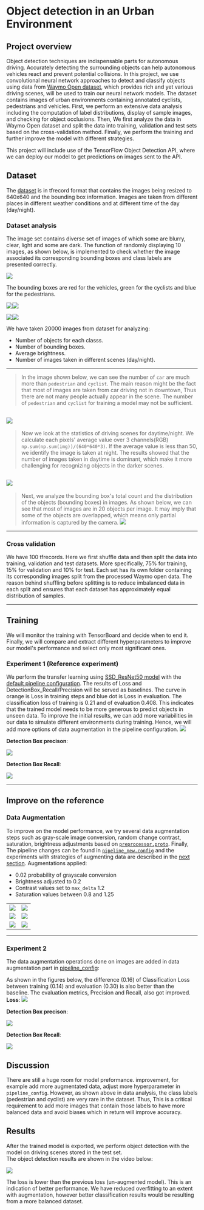 
# Object detection in an Urban Environment

## Project overview
Object detection techniques are indispensable parts for autonomous driving. Accurately detecting the surrounding objects can help autonomous vehicles react and prevent potential collisions. In this project, we use convolutional neural network approaches to detect and classify objects using data from [Waymo Open dataset](https://waymo.com/open/), which provides rich and yet various driving scenes, will be used to train our neural network models. The dataset contains images of urban environments containing annotated cyclists, pedestrians and vehicles. First, we perform an extensive data analysis including the computation of label distributions, display of sample images, and checking for object occlusions. Then, We first analyze the data in Waymo Open dataset and split the data into training, validation and test sets based on the cross-validation method. Finally, we perform the training and further improve the model with different strategies. 

This project will include use of the TensorFlow Object Detection API, where we can deploy our model to get predictions on images sent to the API.

## Dataset

The [dataset](https://github.com/PoChang007/Object_Detection_in_Urban_Env/blob/main/README.md#download-and-process-the-data) is in tfrecord format that contains the images being resized to 640x640 and the bounding box information. Images are taken from different places in different weather conditions and at different time of the day (day/night). 

### Dataset analysis

The image set contains diverse set of images of which some are blurry, clear, light and some are dark. The function of randomly displaying 10 images, as shown below, is implemented to check whether the image associated its corresponding bounding boxes and class labels are presented correctly.

![](https://raw.githubusercontent.com/DavidAbdelmalek/Self_Driving_Car_ND/main/object_detection_urban_environment/images/display_imgs.png)

The bounding boxes are red for the vehicles, green for the cyclists and blue for the pedestrians.

[![](https://raw.githubusercontent.com/DavidAbdelmalek/Self_Driving_Car_ND/main/object_detection_urban_environment/images/im_4.png)](https://raw.githubusercontent.com/DavidAbdelmalek/Self_Driving_Car_ND/main/object_detection_urban_environment/images/im_4.png)[![](https://raw.githubusercontent.com/DavidAbdelmalek/Self_Driving_Car_ND/main/object_detection_urban_environment/images/im_6.png)](https://raw.githubusercontent.com/DavidAbdelmalek/Self_Driving_Car_ND/main/object_detection_urban_environment/images/im_6.png)

[![](https://raw.githubusercontent.com/DavidAbdelmalek/Self_Driving_Car_ND/main/object_detection_urban_environment/images/im_8.png)](https://github.com/abhilash1910/nd013-c1-vision-starter-main/blob/master/images/img1.png)[![](https://raw.githubusercontent.com/DavidAbdelmalek/Self_Driving_Car_ND/main/object_detection_urban_environment/images/im_1.png)](https://raw.githubusercontent.com/DavidAbdelmalek/Self_Driving_Car_ND/main/object_detection_urban_environment/images/im_1.png)

We have taken 20000 images from dataset for analyzing: 
- Number of objects for each classs.
- Number of bounding boxes.
- Average brightness.
- Number of images taken in different scenes (day/night).
-----------
> In the image shown below, we can see the number of  `car`  are much more than  `pedestrian`  and  `cyclist`. The main reason might be the fact that most of images are taken from car driving not in downtown, Thus there are not many people actually appear in the scene. The number of  `pedestrian`  and  `cyclist`  for training a model may not be sufficient.

![](https://raw.githubusercontent.com/DavidAbdelmalek/Self_Driving_Car_ND/main/object_detection_urban_environment/images/class_distribution.png)
-----------
> Now we look at the statistics of driving scenes for daytime/night. We calculate each  pixels' average value over 3 channels(RGB) `np.sum(np.sum(img))/(640*640*3)`. If the average value is less than 50, we identify the image is taken at night. The results showed that the number of images taken in daytime is dominant, which make it more challenging for recognizing objects in the darker scenes.

![](https://raw.githubusercontent.com/DavidAbdelmalek/Self_Driving_Car_ND/main/object_detection_urban_environment/images/scences.png)
----------
> Next, we analyze the bounding box's total count and the distribution of the objects (bounding boxes) in images. As shown below, we can see that most of images are in 20 objects per image. It may imply that some of the objects are overlapped, which means only partial information is captured by the camera.
![](https://raw.githubusercontent.com/DavidAbdelmalek/Self_Driving_Car_ND/main/object_detection_urban_environment/images/object_per_image.png)
-------- 
### Cross validation
We have 100 tfrecords. Here we first shuffle data and then split the data into training, validation and test datasets. More specifically, 75% for training, 15% for validation and 10% for test. Each set has its own folder containing its corresponding images split from the processed Waymo open data. The reason behind shuffling before splitting is to reduce imbalanced data in each split and ensures that each dataset has approximately equal distribution of samples.

---
## Training 
We will monitor the training with TensorBoard and decide when to end it. Finally, we will compare and extract different hyperparameters to improve our model's performance and select only most significant ones.

### Experiment 1 (Reference experiment)

We perform the transfer learning using [SSD_ResNet50 model](http://download.tensorflow.org/models/object_detection/tf2/20200711/ssd_resnet50_v1_fpn_640x640_coco17_tpu-8.tar.gz) with the [default pipeline configuration](https://github.com/DavidAbdelmalek/Self_Driving_Car_ND/blob/main/object_detection_urban_environment/experiments/experiment_1/pipeline_new.config). The results of Loss and DetectionBox_Recall/Precision will be served as baselines. The curve in orange is Loss in training steps and blue dot is Loss in evaluation. The classification loss of training is 0.21 and of evaluation 0.408. This indicates that the trained model needs to be more generous to predict objects in unseen data. To improve the initial results, we can add more variabilities in our data to simulate different environments during training. Hence, we will add more options of data augmentation in the pipeline configuration.
![](https://raw.githubusercontent.com/DavidAbdelmalek/Self_Driving_Car_ND/main/object_detection_urban_environment/images/experiment_1/loss.png)

**Detection Box precison**: 

![](https://raw.githubusercontent.com/DavidAbdelmalek/Self_Driving_Car_ND/main/object_detection_urban_environment/images/experiment_1/detectionBox_precision.png)

**Detection Box Recall**: 

![](https://raw.githubusercontent.com/DavidAbdelmalek/Self_Driving_Car_ND/main/object_detection_urban_environment/images/experiment_1/detectionBox_recall.png)


----

## Improve on the reference
### Data Augmentation

To improve on the model performance, we try several data augmentation steps such as gray-scale image conversion, random change contrast, saturation, brightness adjustments based on  [`preprocessor.proto`](https://github.com/tensorflow/models/blob/master/research/object_detection/protos/preprocessor.proto). Finally, The pipeline changes can be found in [`pipeline_new.config`](https://github.com/DavidAbdelmalek/Self_Driving_Car_ND/blob/main/object_detection_urban_environment/experiments/experiment_2/pipeline_new.config) and the experiments with strategies of augmenting data are described in the [next section](#experiment-2). Augmentations applied:
-   0.02 probability of grayscale conversion
-   Brightness adjusted to 0.2
-   Contrast values set to `max_delta`  1.2
-  Saturation values between 0.8 and 1.25
    

|              ||
:-------------------------:|:-------------------------:
![](https://raw.githubusercontent.com/DavidAbdelmalek/Self_Driving_Car_ND/main/object_detection_urban_environment/images/augmentated_imgs/augmented_img_1.png)  |  ![](https://raw.githubusercontent.com/DavidAbdelmalek/Self_Driving_Car_ND/main/object_detection_urban_environment/images/augmentated_imgs/augmented_img_2.png)
![](https://raw.githubusercontent.com/DavidAbdelmalek/Self_Driving_Car_ND/main/object_detection_urban_environment/images/augmentated_imgs/augmented_img_3.png)  |  ![](https://raw.githubusercontent.com/DavidAbdelmalek/Self_Driving_Car_ND/main/object_detection_urban_environment/images/augmentated_imgs/augmented_img_4.png)
![](https://raw.githubusercontent.com/DavidAbdelmalek/Self_Driving_Car_ND/main/object_detection_urban_environment/images/augmentated_imgs/augmented_img_5.png)  |  ![](https://raw.githubusercontent.com/DavidAbdelmalek/Self_Driving_Car_ND/main/object_detection_urban_environment/images/augmentated_imgs/augmented_img_6.png)
----
### Experiment 2

The data augmentation operations done on images are added in data augmentation part in  [pipeline_config](https://github.com/DavidAbdelmalek/Self_Driving_Car_ND/blob/main/object_detection_urban_environment/experiments/experiment_2/pipeline_new.config):

As shown in the figures below, the difference (0.16) of Classification Loss between training (0.14) and evaluation (0.30) is also better than the baseline. The evaluation metrics, Precision and Recall, also got improved.
**Loss**: 
![](https://raw.githubusercontent.com/DavidAbdelmalek/Self_Driving_Car_ND/main/object_detection_urban_environment/images/experiment_2/loss.png)

**Detection Box precison**: 

![](https://raw.githubusercontent.com/DavidAbdelmalek/Self_Driving_Car_ND/main/object_detection_urban_environment/images/experiment_2/detectionBox_precision.png)

**Detection Box Recall**: 

![](https://raw.githubusercontent.com/DavidAbdelmalek/Self_Driving_Car_ND/main/object_detection_urban_environment/images/experiment_2/detectionBox_recall.png)


## Discussion

There are still a huge room for model preformance. improvement, for example add more augmentated data, adjust more hyperparameter in `pipeline_config`. However, as shown above in data analysis, the class labels (pedestrian and cyclist) are very rare in the dataset. Thus, This is a critical requirement to add more images that contain those labels to have more balanced data and avoid biases which in return will improve accuracy.


## Results

After the trained model is exported, we perform object detection with the model on driving scenes stored in the test set.  
The object detection results are shown in the video below:

[![](https://raw.githubusercontent.com/DavidAbdelmalek/Self_Driving_Car_ND/main/object_detection_urban_environment/images/animation.gif)](https://github.com/DavidAbdelmalek/Self_Driving_Car_ND/blob/main/object_detection_urban_environment/images/animation.gif)

The loss is lower than the previous loss (un-augmented model). This is an indication of better performance. We have reduced overfitting to an extent with augmentation, however better classification results would be resulting from a more balanced dataset.